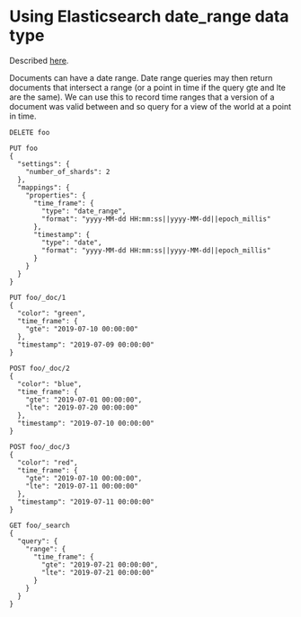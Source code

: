 # Using Elasticsearch date_range data type

Described [here](https://www.elastic.co/guide/en/elasticsearch/reference/current/range.html).

Documents can have a date range. Date range queries may then return documents that intersect a range (or a point in time if the query gte and lte are the same). We can use this to record time ranges that a version of a document was valid between and so query for a view of the world at a point in time. 


```
DELETE foo

PUT foo
{
  "settings": {
    "number_of_shards": 2
  },
  "mappings": {
    "properties": {
      "time_frame": {
        "type": "date_range",
        "format": "yyyy-MM-dd HH:mm:ss||yyyy-MM-dd||epoch_millis"
      },
      "timestamp": {
        "type": "date",
        "format": "yyyy-MM-dd HH:mm:ss||yyyy-MM-dd||epoch_millis"
      }
    }
  }
}

PUT foo/_doc/1
{
  "color": "green",
  "time_frame": {
    "gte": "2019-07-10 00:00:00"
  },
  "timestamp": "2019-07-09 00:00:00"
}

POST foo/_doc/2
{
  "color": "blue",
  "time_frame": {
    "gte": "2019-07-01 00:00:00",
    "lte": "2019-07-20 00:00:00"
  },
  "timestamp": "2019-07-10 00:00:00"
}

POST foo/_doc/3
{
  "color": "red",
  "time_frame": {
    "gte": "2019-07-10 00:00:00",
    "lte": "2019-07-11 00:00:00"
  },
  "timestamp": "2019-07-11 00:00:00"
}

GET foo/_search
{
  "query": {
    "range": {
      "time_frame": {
        "gte": "2019-07-21 00:00:00",
        "lte": "2019-07-21 00:00:00"
      }
    }
  }
}
```
